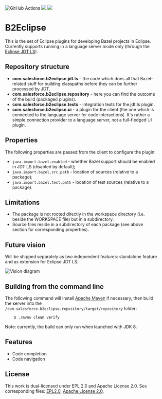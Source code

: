 ![GitHub Actions](https://github.com/salesforce/bazel-eclipse-ls/workflows/build/badge.svg)
[![](https://img.shields.io/badge/license-Apache%202-blue.svg)](https://www.apache.org/licenses/LICENSE-2.0)
[![](https://img.shields.io/badge/license-EPL%202-blue.svg)](http://www.eclipse.org/legal/epl-v20.html)

B2Eclipse
===========================

This is the set of Eclipse plugins for developing Bazel projects in Eclipse. Currently supports running in a language server mode only (through the [Eclipse JDT LS](https://github.com/eclipse/eclipse.jdt.ls)).

Repository structure
--------------------
- **com.salesforce.b2eclipse.jdt.ls** - the code which does all that Bazel-related stuff for building classpaths before they can be further processed by JDT.
- **com.salesforce.b2eclipse.repository** - here you can find the outcome of the build (packaged plugins).
- **com.salesforce.b2eclipse.tests** - integration tests for the jdt.ls plugin.
- **com.salesforce.b2eclipse.ui** - a plugin for the client (the one which is connected to the language server for code interactions). It's rather a simple connection provider to a language server, not a full-fledged UI plugin.

Properties
----------
The following properties are passed from the client to configure the plugin:
- `java.import.bazel.enabled` - whether Bazel support should be enabled in JDT LS (disabled by default);
- `java.import.bazel.src.path` - location of sources (relative to a package);
- `java.import.bazel.test.path` - location of test sources (relative to a package).

Limitations
-----------
- The package is not rooted directly in the workspace directory (i.e. beside the WORKSPACE file) but in a subdirectory;
- Source files reside in a subdirectory of each package (see above section for corresponding properties).

Future vision
-------------
Will be shipped separately as two independent features: standalone feature and as extension for Eclipse JDT LS.

![Vision diagram](../assets/images/vision-diagram.png?raw=true)

Building from the command line
----------------------------

The following command will install [Apache Maven](https://maven.apache.org/) if necessary, then build the server into the  `/com.salesforce.b2eclipse.repository/target/repository` folder:
```bash
    $ ./mvnw clean verify
````
Note: currently, the build can only run when launched with JDK 8.

Features
--------------
* Code completion
* Code navigation

License
-------
This work is dual-licensed under EPL 2.0 and Apache License 2.0. See corresponding files:
[EPL2.0](LICENSE-EPL2.0.txt), [Apache License 2.0](LICENSE-APACHE2.0.txt).
